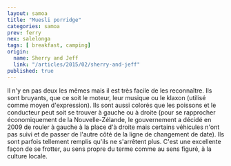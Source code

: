```yaml
---
layout: samoa
title: "Muesli porridge"
categories: samoa
prev: ferry
nex: salelonga
tags: [ breakfast, camping]
origin: 
  name: Sherry and Jeff
  link: "/articles/2015/02/sherry-and-jeff"
published: true
---
```


Il n'y en pas deux les mêmes mais il est très facile de les reconnaître. Ils sont bruyants, que ce soit le moteur, leur musique ou le klaxon (utilisé comme moyen d'expression). Ils sont aussi colorés que les poissons et le conducteur peut soit se trouver à gauche ou à droite (pour se rapprocher économiquement de la Nouvelle-Zélande, le gouvernement a décidé en 2009 de rouler à gauche à la place d'à droite mais certains véhicules n'ont pas suivi et de passer de l'autre côté de la ligne de changement de date). Ils sont parfois tellement remplis qu'ils ne s'arrêtent plus. C'est une excellente façon de se frotter, au sens propre du terme comme au sens figuré, à la culture locale.